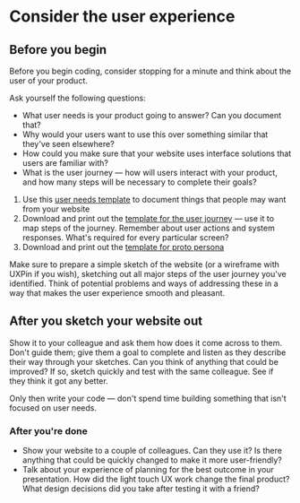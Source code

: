 # Consider the user experience

## Before you begin

Before you begin coding, consider stopping for a minute and think about the user of your product.

Ask yourself the following questions:

- What user needs is your product going to answer? Can you document that?
- Why would your users want to use this over something similar that they've seen elsewhere?
- How could you make sure that your website uses interface solutions that users are familiar with?
- What is the user journey — how will users interact with your product, and how many steps will be necessary to complete their goals?

1. Use this [user needs template](./ux_design/user_needs_template.pdf) to document things that people may want from your website
2. Download and print out the [template for the user journey](./ux_design/user_journey_template.pdf) — use it to map steps of the journey. Remember about user actions and system responses. What's required for every particular screen?
3. Download and print out the [template for proto persona](./ux_design/proto_persona_template.pdf)

Make sure to prepare a simple sketch of the website (or a wireframe with UXPin if you wish), sketching out all major steps of the user journey you've identified. Think of potential problems and ways of addressing these in a way that makes the user experience smooth and pleasant.

## After you sketch your website out

Show it to your colleague and ask them how does it come across to them. Don't guide them; give them a goal to complete and listen as they describe their way through your sketches. Can you think of anything that could be improved? If so, sketch quickly and test with the same colleague. See if they think it got any better.

Only then write your code — don't spend time building something that isn't focused on user needs.

### After you're done

- Show your website to a couple of colleagues. Can they use it? Is there anything that could be quickly changed to make it more user-friendly?
- Talk about your experience of planning for the best outcome in your presentation. How did the light touch UX work change the final product? What design decisions did you take after testing it with a friend?
